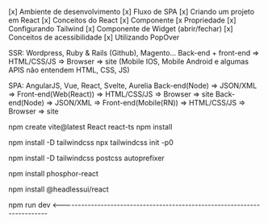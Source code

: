 [x] Ambiente de desenvolvimento
[x] Fluxo de SPA
[x] Criando um projeto em React
[x] Conceitos do React
    [x] Componente
    [x Propriedade
[x] Configurando Tailwind
[x] Componente de Widget (abrir/fechar)
[x] Conceitos de acessibilidade
[x] Utilizando PopOver

SSR: Wordpress, Ruby & Rails (Github), Magento...
Back-end + front-end => HTML/CSS/JS =>  Browser => site
(Mobile IOS, Mobile Android e algumas APIS não entendem HTML, CSS, JS)

SPA: AngularJS, Vue, React, Svelte, Aurelia
Back-end(Node) => JSON/XML => Front-end(Web(React)) => HTML/CSS/JS =>  Browser => site
Back-end(Node) => JSON/XML => Front-end(Mobile(RN)) => HTML/CSS/JS =>  Browser => site

npm create vite@latest
React
react-ts
npm install

npm install -D tailwindcss
npx tailwindcss init -p0

npm install -D tailwindcss postcss autoprefixer

npm install phosphor-react

npm install @headlessui/react


npm run dev <-------------------------------------------------------------------------



